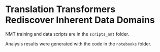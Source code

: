 # Translation Transformers Rediscover Inherent Data Domains

NMT training and data scripts are in the ```scripts_nmt``` folder.

Analysis results were generated with the code in the ```notebooks``` folder.